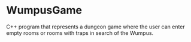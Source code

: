 # WumpusGame
C++ program that represents a dungeon game where the user can enter empty rooms or rooms with traps in search of the Wumpus.
